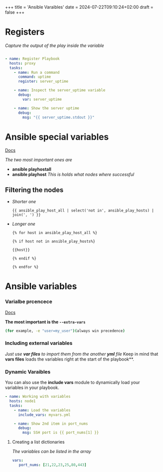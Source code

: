+++
title = 'Ansible Varaibles'
date = 2024-07-22T09:10:24+02:00
draft = false
+++

# Registers


*Capture the output of the play inside the variable*

``` yaml

- name: Register Playbook
  hosts: proxy
  tasks:
    - name: Run a command
      command: uptime
      register: server_uptime

    - name: Inspect the server_uptime variable
      debug:
        var: server_uptime

    - name: Show the server uptime
      debug:
        msg: "{{ server_uptime.stdout }}"

```

# Ansible special variables

[Docs](https://docs.ansible.com/ansible/latest/reference_appendices/special_variables.html)

*The two most important ones are*

-   **ansible playhostall**
-   **ansible playhost** *This is holds what nodes where successful*

## Filtering the nodes

-   *Shorter one*

    ``` j2
    {{ ansible_play_host_all | select('not in', ansible_play_hosts) | join(', ') }}
    ```

-   *Longer one*

    ```j2
    {% for host in ansible_play_host_all %}

    {% if host not in ansible_play_hosts%}

    {{host}}

    {% endif %}

    {% endfor %}

    ```
# Ansible variables
### Varialbe prcencece
[Docs](https://docs.ansible.com/ansible/latest/playbook_guide/playbooks_variables.html#variable-precedence-where-should-i-put-a-variable)

**The most important  is the `--extra-vars`**
```bash
(for example, -e "user=my_user")(always win precedence)

```
### Including external variables

*Just use **var files** to import them from the another **yml** file*
Keep in mind that **vars files** loads the variables right at the start
of the playbook\*\*.

### Dynamic Varaibles

You can also use the **include vars** module to dynamically load your
variables in your playbook.

``` yaml
- name: Working with variables
  hosts: node1
  tasks:
    - name: Load the variables
      include_vars: myvars.yml

    - name: Show 2nd item in port_nums
      debug:
        msg: SSH port is {{ port_nums[1] }}
```

1.  Creating a list dictionaries

    *The variables can be listed in the array*

    ``` yaml
    vars:
       port_nums: [21,22,23,25,80,443]

    ```

